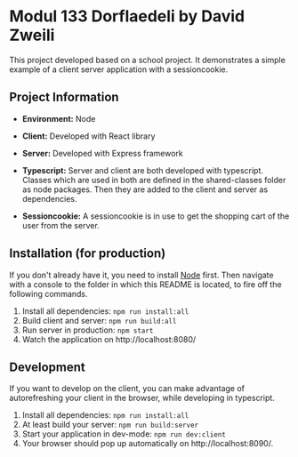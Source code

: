 # Modul 133 Dorflaedeli by David Zweili

This project developed based on a school project. It demonstrates a simple example of a client server application with a sessioncookie.

## Project Information

- **Environment:** Node

- **Client:** Developed with React library

- **Server:** Developed with Express framework

- **Typescript:** Server and client are both developed with typescript. Classes which are used in both are defined in the shared-classes folder as node packages. Then they are added to the client and server as dependencies.

- **Sessioncookie:** A sessioncookie is in use to get the shopping cart of the user from the server.

## Installation (for production)

If you don't already have it, you need to install [Node](https://nodejs.org/en/) first. Then navigate with a console to the folder in which this README is located, to fire off the following commands.

1. Install all dependencies: `npm run install:all`
2. Build client and server: `npm run build:all`
3. Run server in production: `npm start`
4. Watch the application on http://localhost:8080/

## Development

If you want to develop on the client, you can make advantage of autorefreshing your client in the browser, while developing in typescript.

1. Install all dependencies: `npm run install:all`
2. At least build your server: `npm run build:server`
3. Start your application in dev-mode: `npm run dev:client`
4. Your browser should pop up automatically on http://localhost:8090/.
